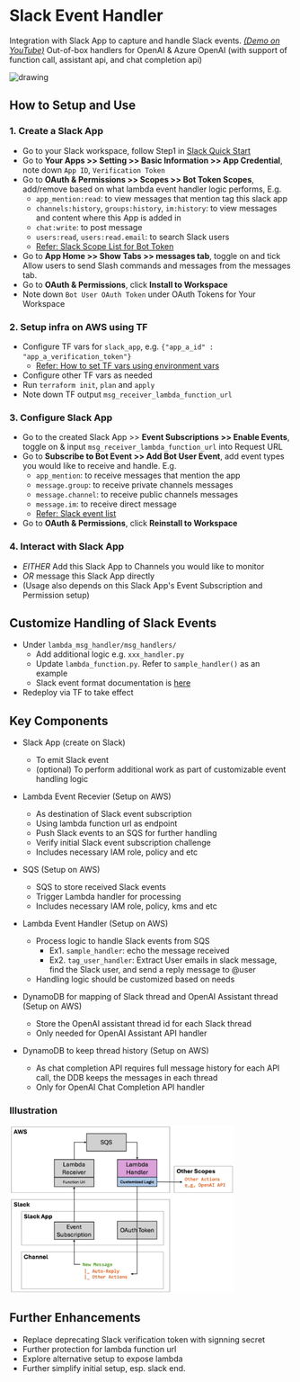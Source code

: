 # Slack Event Handler

Integration with Slack App to capture and handle Slack events. [_(Demo on YouTube)_](https://youtu.be/O8yVftgHnVE)
Out-of-box handlers for OpenAI & Azure OpenAI (with support of function call, assistant api, and chat completion api)

<img src="docs/demo1.gif" alt="drawing" width="400"/>

## How to Setup and Use

### 1. Create a Slack App

- Go to your Slack workspace, follow Step1 in [Slack Quick Start](https://api.slack.com/quickstart#creating)
- Go to **Your Apps >> Setting >> Basic Information >> App Credential**, note down `App ID`, `Verification Token`
- Go to **OAuth & Permissions >> Scopes >> Bot Token Scopes**, add/remove based on what lambda event handler logic performs, E.g.
  - `app_mention:read`: to view messages that mention tag this slack app
  - `channels:history`, `groups:history`, `im:history`: to view messages and content where this App is added in
  - `chat:write`: to post message
  - `users:read`, `users:read.email`: to search Slack users
  - [Refer: Slack Scope List for Bot Token](https://api.slack.com/scopes?filter=granular_bot)
- Go to **App Home >> Show Tabs >> messages tab**, toggle on and tick Allow users to send Slash commands and messages from the messages tab.
- Go to **OAuth & Permissions**, click **Install to Workspace**
- Note down `Bot User OAuth Token` under OAuth Tokens for Your Workspace

### 2. Setup infra on AWS using TF

- Configure TF vars for `slack_app`, e.g. `{"app_a_id" : "app_a_verification_token"}`
  - [Refer: How to set TF vars using environment vars](https://developer.hashicorp.com/terraform/cli/config/environment-variables#tf_var_name)
- Configure other TF vars as needed
- Run `terraform init`, `plan` and `apply`
- Note down TF output `msg_receiver_lambda_function_url`

### 3. Configure Slack App

- Go to the created Slack App >> **Event Subscriptions >> Enable Events**, toggle on & input `msg_receiver_lambda_function_url` into Request URL
- Go to **Subscribe to Bot Event >> Add Bot User Event**, add event types you would like to receive and handle. E.g.
  - `app_mention`: to receive messages that mention the app
  - `message.group`: to receive private channels messages
  - `message.channel`: to receive public channels messages
  - `message.im`: to receive direct message
  - [Refer: Slack event list](https://api.slack.com/events?filter=Events)
- Go to **OAuth & Permissions**, click **Reinstall to Workspace**

### 4. Interact with Slack App

- _EITHER_ Add this Slack App to Channels you would like to monitor
- _OR_ message this Slack App directly
- (Usage also depends on this Slack App's Event Subscription and Permission setup)

## Customize Handling of Slack Events

- Under `lambda_msg_handler/msg_handlers/`
  - Add additional logic e.g. `xxx_handler.py`
  - Update `lambda_function.py`. Refer to `sample_handler()` as an example
  - Slack event format documentation is [here](https://api.slack.com/events/)
- Redeploy via TF to take effect

## Key Components

- Slack App (create on Slack)

  - To emit Slack event
  - (optional) To perform additional work as part of customizable event handling logic

- Lambda Event Recevier (Setup on AWS)

  - As destination of Slack event subscription
  - Using lambda function url as endpoint
  - Push Slack events to an SQS for further handling
  - Verify initial Slack event subscription challenge
  - Includes necessary IAM role, policy and etc

- SQS (Setup on AWS)

  - SQS to store received Slack events
  - Trigger Lambda handler for processing
  - Includes necessary IAM role, policy, kms and etc

- Lambda Event Handler (Setup on AWS)

  - Process logic to handle Slack events from SQS
    - Ex1. `sample_handler`: echo the message received
    - Ex2. `tag_user_handler`: Extract User emails in slack message, find the Slack user, and send a reply message to @user
  - Handling logic should be customized based on needs

- DynamoDB for mapping of Slack thread and OpenAI Assistant thread (Setup on AWS)

  - Store the OpenAI assistant thread id for each Slack thread
  - Only needed for OpenAI Assistant API handler

- DynamoDB to keep thread history (Setup on AWS)

  - As chat completion API requires full message history for each API call, the DDB keeps the messages in each thread
  - Only for OpenAI Chat Completion API handler

### Illustration

<img src="docs/architecture.png" alt="drawing" width="400"/>

## Further Enhancements

- Replace deprecating Slack verification token with signning secret
- Further protection for lambda function url
- Explore alternative setup to expose lambda
- Further simplify initial setup, esp. slack end.
